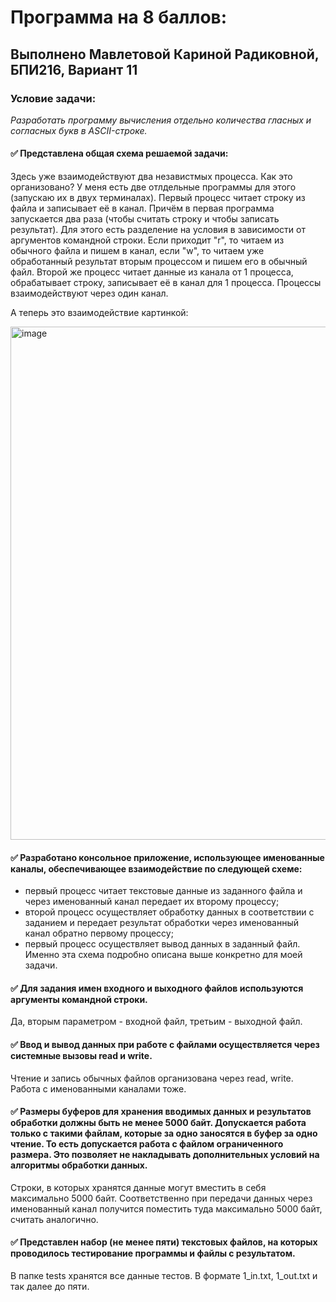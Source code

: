 # Программа на 8 баллов:

## Выполнено Мавлетовой Кариной Радиковной, БПИ216, Вариант 11
### Условие задачи:
*Разработать программу вычисления отдельно количества гласных и согласных букв в ASCII-строке.*


#### :white_check_mark: Представлена общая схема решаемой задачи:
Здесь уже взаимодействуют два независтмых процесса. Как это организовано? У меня есть две отлдельные программы для этого (запускаю их в двух терминалах). Первый процесс читает строку из файла и записывает её в канал. Причём в первая программа запускается два раза (чтобы считать строку и чтобы записать результат). Для этого есть разделение на условия в зависимости от аргументов командной строки. Если приходит "r", то читаем из обычного файла и пишем в канал, если "w", то читаем уже обработанный результат вторым процессом и пишем его в обычный файл. Второй же процесс читает данные из канала от 1 процесса, обрабатывает строку, записывает её в канал для 1 процесса. Процессы взаимодействуют через один канал.

А теперь это взаимодействие картинкой:

<img width="821" alt="image" src="https://user-images.githubusercontent.com/115434090/226199994-56ccb575-d7f6-45fe-987e-f63707cd1051.png">

#### :white_check_mark: Разработано консольное приложение, использующее именованные каналы, обеспечивающее взаимодействие по следующей схеме:
+ первый процесс читает текстовые данные из заданного файла и через именованный канал передает их второму процессу;
+ второй процесс осуществляет обработку данных в соответствии с заданием и передает результат обработки через именованный канал обратно первому процессу;
+ первый процесс осуществляет вывод данных в заданный файл.
Именно эта схема подробно описана выше конкретно для моей задачи.

#### :white_check_mark: Для задания имен входного и выходного файлов используются аргументы командной строки.
Да, вторым параметром - входной файл, третьим - выходной файл.

#### :white_check_mark: Ввод и вывод данных при работе с файлами осуществляется через системные вызовы read и write.
Чтение и запись обычных файлов организована через read, write. Работа с именованными каналами тоже.

#### :white_check_mark: Размеры буферов для хранения вводимых данных и результатов обработки должны быть не менее 5000 байт. Допускается работа только с такими файлам, которые за одно заносятся в буфер за одно чтение. То есть допускается работа с файлом ограниченного размера. Это позволяет не накладывать дополнительных условий на алгоритмы обработки данных.

Строки, в которых хранятся данные могут вместить в себя максимально 5000 байт. Соответственно при передачи данных через именованный канал получится поместить туда максимально 5000 байт, считать аналогично.

#### :white_check_mark: Представлен набор (не менее пяти) текстовых файлов, на которых проводилось тестирование программы и файлы с результатом.
В папке tests хранятся все данные тестов. В формате 1_in.txt, 1_out.txt и так далее до пяти.


